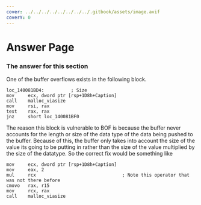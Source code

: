 ```yaml
---
cover: ../../../../../../../../.gitbook/assets/image.avif
coverY: 0
---
```


# Answer Page

### The answer for this section

One of the buffer overflows exists in the following block.

```
loc_140081BD4:          ; Size
mov     ecx, dword ptr [rsp+1D8h+Caption]
call    malloc_viasize
mov     rsi, rax
test    rax, rax
jnz     short loc_140081BF0
```

The reason this block is vulnerable to BOF is because the buffer never accounts for the length or size of the data type of the data being pushed to the buffer. Because of this, the buffer only takes into account the size of the value its going to be putting in rather than the size of the value multiplied by the size of the datatype. So the correct fix would be something like&#x20;

```
mov     ecx, dword ptr [rsp+1D8h+Caption]
mov     eax, 2
mul     rcx                                ; Note this operator that was not there before
cmovo   rax, r15        
mov     rcx, rax
call    malloc_viasize
```
